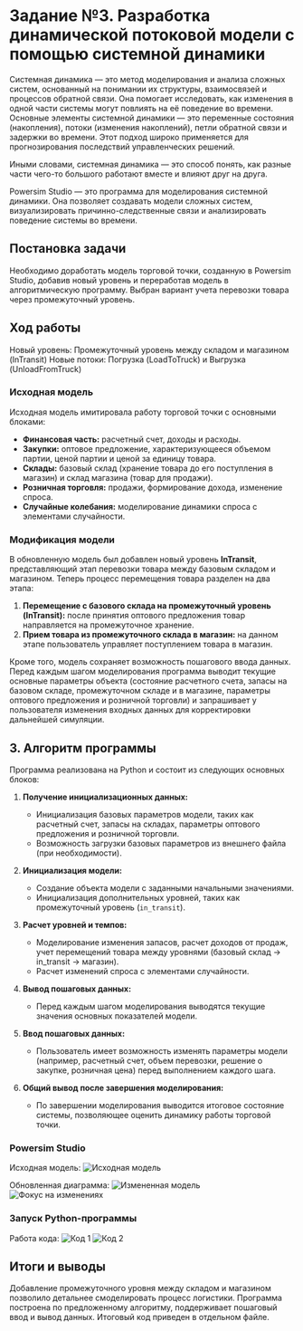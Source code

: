 # Задание №3. Разработка динамической потоковой модели с помощью системной динамики

Системная динамика — это метод моделирования и анализа сложных систем, основанный на понимании их структуры, взаимосвязей и процессов обратной связи. Она помогает исследовать, как изменения в одной части системы могут повлиять на её поведение во времени. Основные элементы системной динамики — это переменные состояния (накопления), потоки (изменения накоплений), петли обратной связи и задержки во времени. Этот подход широко применяется для прогнозирования последствий управленческих решений.

Иными словами, системная динамика — это способ понять, как разные части чего-то большого работают вместе и влияют друг на друга.

Powersim Studio — это программа для моделирования системной динамики. Она позволяет создавать модели сложных систем, визуализировать причинно-следственные связи и анализировать поведение системы во времени.

## Постановка задачи
Необходимо доработать модель торговой точки, созданную в Powersim Studio, добавив новый уровень и переработав модель в алгоритмическую программу. Выбран вариант учета перевозки товара через промежуточный уровень.

## Ход работы
Новый уровень: Промежуточный уровень между складом и магазином (InTransit)
Новые потоки: Погрузка (LoadToTruck) и Выгрузка (UnloadFromTruck)

### Исходная модель
Исходная модель имитировала работу торговой точки с основными блоками:
- **Финансовая часть:** расчетный счет, доходы и расходы.
- **Закупки:** оптовое предложение, характеризующееся объемом партии, ценой партии и ценой за единицу товара.
- **Склады:** базовый склад (хранение товара до его поступления в магазин) и склад магазина (товар для продажи).
- **Розничная торговля:** продажи, формирование дохода, изменение спроса.
- **Случайные колебания:** моделирование динамики спроса с элементами случайности.

### Модификация модели
В обновленную модель был добавлен новый уровень **InTransit**, представляющий этап перевозки товара между базовым складом и магазином. Теперь процесс перемещения товара разделен на два этапа:
1. **Перемещение с базового склада на промежуточный уровень (InTransit):** после принятия оптового предложения товар направляется на промежуточное хранение.
2. **Прием товара из промежуточного склада в магазин:** на данном этапе пользователь управляет поступлением товара в магазин.

Кроме того, модель сохраняет возможность пошагового ввода данных. Перед каждым шагом моделирования программа выводит текущие основные параметры объекта (состояние расчетного счета, запасы на базовом складе, промежуточном складе и в магазине, параметры оптового предложения и розничной торговли) и запрашивает у пользователя изменения входных данных для корректировки дальнейшей симуляции.

## 3. Алгоритм программы
Программа реализована на Python и состоит из следующих основных блоков:

1. **Получение инициализационных данных:**
   - Инициализация базовых параметров модели, таких как расчетный счет, запасы на складах, параметры оптового предложения и розничной торговли.
   - Возможность загрузки базовых параметров из внешнего файла (при необходимости).

2. **Инициализация модели:**
   - Создание объекта модели с заданными начальными значениями.
   - Инициализация дополнительных уровней, таких как промежуточный уровень (`in_transit`).

3. **Расчет уровней и темпов:**
   - Моделирование изменения запасов, расчет доходов от продаж, учет перемещений товара между уровнями (базовый склад → in_transit → магазин).
   - Расчет изменений спроса с элементами случайности.

4. **Вывод пошаговых данных:**
   - Перед каждым шагом моделирования выводятся текущие значения основных показателей модели.

5. **Ввод пошаговых данных:**
   - Пользователь имеет возможность изменять параметры модели (например, расчетный счет, объем перевозки, решение о закупке, розничная цена) перед выполнением каждого шага.

6. **Общий вывод после завершения моделирования:**
   - По завершении моделирования выводится итоговое состояние системы, позволяющее оценить динамику работы торговой точки.

### Powersim Studio
Исходная модель:
![Исходная модель](image-1.png)

Обновленная диаграмма:
![Измененная модель](image.png)
![Фокус на изменениях](image-2.png)

### Запуск Python-программы
Работа кода:
![Код 1](image-3.png)
![Код 2](image-4.png)


## Итоги и выводы
Добавление промежуточного уровня между складом и магазином позволило детальнее смоделировать процесс логистики. Программа построена по предложенному алгоритму, поддерживает пошаговый ввод и вывод данных. Итоговый код приведен в отдельном файле.
